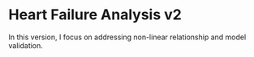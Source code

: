 # Heart Failure Analysis v2

In this version, I focus on addressing non-linear relationship and model validation.
